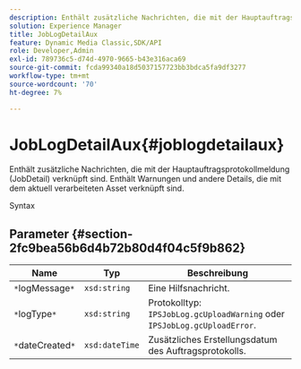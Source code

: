```yaml
---
description: Enthält zusätzliche Nachrichten, die mit der Hauptauftragsprotokollmeldung (JobDetail) verknüpft sind. Enthält Warnungen und andere Details, die mit dem aktuell verarbeiteten Asset verknüpft sind.
solution: Experience Manager
title: JobLogDetailAux
feature: Dynamic Media Classic,SDK/API
role: Developer,Admin
exl-id: 789736c5-d74d-4970-9665-b43e316aca69
source-git-commit: fcda99340a18d5037157723bb3bdca5fa9df3277
workflow-type: tm+mt
source-wordcount: '70'
ht-degree: 7%

---
```


# JobLogDetailAux{#joblogdetailaux}

Enthält zusätzliche Nachrichten, die mit der Hauptauftragsprotokollmeldung (JobDetail) verknüpft sind. Enthält Warnungen und andere Details, die mit dem aktuell verarbeiteten Asset verknüpft sind.

Syntax

## Parameter {#section-2fc9bea56b6d4b72b80d4f04c5f9b862}

| Name | Typ | Beschreibung |
|---|---|---|
| `*`logMessage`*` | `xsd:string` | Eine Hilfsnachricht. |
| `*`logType`*` | `xsd:string` | Protokolltyp: `IPSJobLog.gcUploadWarning` oder `IPSJobLog.gcUploadError`. |
| `*`dateCreated`*` | `xsd:dateTime` | Zusätzliches Erstellungsdatum des Auftragsprotokolls. |
